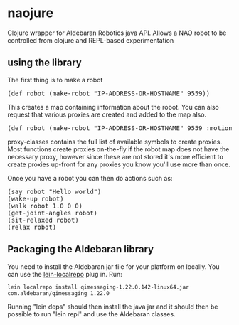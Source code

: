 # naojure

Clojure wrapper for Aldebaran Robotics java API. Allows a NAO robot to be
controlled from clojure and REPL-based experimentation

## using the library
The first thing is to make a robot

<pre>
(def robot (make-robot "IP-ADDRESS-OR-HOSTNAME" 9559))
</pre>

This creates a map containing information about the robot. You can also
request that various proxies are created and added to the map also.

<pre>
(def robot (make-robot "IP-ADDRESS-OR-HOSTNAME" 9559 :motion :memory :tts))
</pre>


proxy-classes contains the full list of available symbols to create
proxies. Most functions create proxies on-the-fly if the robot map does not
have the necessary proxy, however since these are not stored it's more
efficient to create proxies up-front for any proxies you know you'll use
more than once.

Once you have a robot you can then do actions such as:

<pre>
(say robot "Hello world")
(wake-up robot)
(walk robot 1.0 0 0)
(get-joint-angles robot)
(sit-relaxed robot)
(relax robot)
</pre>


## Packaging the Aldebaran library
You need to install the Aldebaran jar file for your platform on locally.  You can use the
[lein-localrepo](https://github.com/kumarshantanu/lein-localrepo) plug
in. Run:

    lein localrepo install qimessaging-1.22.0.142-linux64.jar com.aldebaran/qimessaging 1.22.0

Running "lein deps" should then install the java jar and it should then be
possible to run "lein repl" and use the Aldebaran classes.
